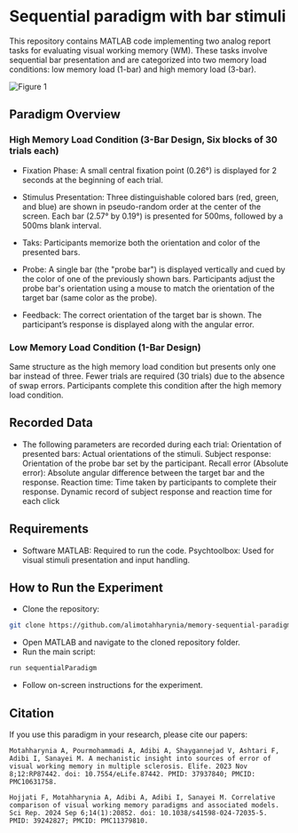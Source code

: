 # Sequential paradigm with bar stimuli
This repository contains MATLAB code implementing two analog report tasks for evaluating visual working memory (WM). These tasks involve sequential bar presentation and are categorized into two memory load conditions: low memory load (1-bar) and high memory load (3-bar).

![Figure 1](https://github.com/user-attachments/assets/71a74707-88f8-4c6c-92b9-8a5679039527)

## Paradigm Overview
### High Memory Load Condition (3-Bar Design, Six blocks of 30 trials each)
-  Fixation Phase:
A small central fixation point (0.26°) is displayed for 2 seconds at the beginning of each trial.

-  Stimulus Presentation:
Three distinguishable colored bars (red, green, and blue) are shown in pseudo-random order at the center of the screen.
Each bar (2.57° by 0.19°) is presented for 500ms, followed by a 500ms blank interval.

-  Taks:
Participants memorize both the orientation and color of the presented bars.

-  Probe:
A single bar (the "probe bar") is displayed vertically and cued by the color of one of the previously shown bars.
Participants adjust the probe bar's orientation using a mouse to match the orientation of the target bar (same color as the probe).

-  Feedback:
The correct orientation of the target bar is shown.
The participant’s response is displayed along with the angular error.

### Low Memory Load Condition (1-Bar Design)
Same structure as the high memory load condition but presents only one bar instead of three.
Fewer trials are required (30 trials) due to the absence of swap errors.
Participants complete this condition after the high memory load condition.

## Recorded Data
-  The following parameters are recorded during each trial:
Orientation of presented bars: Actual orientations of the stimuli.
Subject response: Orientation of the probe bar set by the participant.
Recall error (Absolute error): Absolute angular difference between the target bar and the response.
Reaction time: Time taken by participants to complete their response.
Dynamic record of subject response and reaction time for each click

## Requirements
-  Software
MATLAB: Required to run the code.
Psychtoolbox: Used for visual stimuli presentation and input handling.

## How to Run the Experiment
-  Clone the repository:
```bash
git clone https://github.com/alimotahharynia/memory-sequential-paradigm.git  
```
-  Open MATLAB and navigate to the cloned repository folder.
-  Run the main script:
```bash
run sequentialParadigm
```
-  Follow on-screen instructions for the experiment.

## Citation
If you use this paradigm in your research, please cite our papers:
```
Motahharynia A, Pourmohammadi A, Adibi A, Shaygannejad V, Ashtari F, Adibi I, Sanayei M. A mechanistic insight into sources of error of visual working memory in multiple sclerosis. Elife. 2023 Nov 8;12:RP87442. doi: 10.7554/eLife.87442. PMID: 37937840; PMCID: PMC10631758.
```
```
Hojjati F, Motahharynia A, Adibi A, Adibi I, Sanayei M. Correlative comparison of visual working memory paradigms and associated models. Sci Rep. 2024 Sep 6;14(1):20852. doi: 10.1038/s41598-024-72035-5. PMID: 39242827; PMCID: PMC11379810.
```
